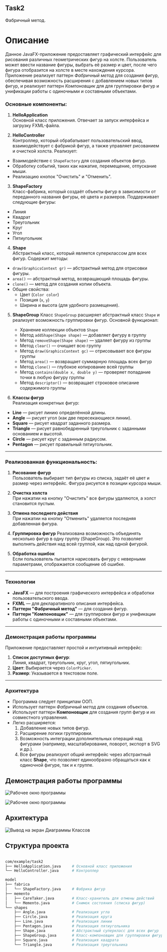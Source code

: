## Task2
Фабричный метод.

# Описание

Данное JavaFX-приложение предоставляет графический интерфейс для рисования различных геометрических фигур на холсте. Пользователь может ввести название фигуры, выбрать её размер и цвет, после чего фигура отобразится на холсте в месте нахождения курсора. Приложение реализует паттерн *Фабричный метод* для создания фигур, обеспечивая возможность расширения с добавлением новых типов фигур, и реализует паттерн *Компоновщик* для для группировки фигур и унификации работы с одиночными и составными объектами. 

### Основные компоненты:

1. **HelloApplication**  
   Основной класс приложения. Отвечает за запуск интерфейса и загрузку FXML-файла.

2. **HelloController**  
   Контроллер, который обрабатывает пользовательский ввод, взаимодействует с фабрикой фигур, а также управляет рисованием и очисткой холста. Реализует:
  - Взаимодействие с `ShapeFactory` для создания объектов фигур.
  - Обработку событий, таких как нажатие, перемещение, отпускание мыши.
  - Реализацию кнопок "Очистить" и "Отменить".

3. **ShapeFactory**  
   Класс-фабрика, который создаёт объекты фигур в зависимости от переданного названия фигуры, её цвета и размеров. Поддерживает следующие фигуры:
  - Линия
  - Квадрат
  - Треугольник
  - Круг
  - Угол
  - Пятиугольник

4. **Shape**  
   Абстрактный класс, который является суперклассом для всех фигур. Содержит методы:
  - `draw(GraphicsContext gr)` — абстрактный метод для отрисовки фигуры.
  - `area()` — абстрактный метод, возвращающий площадь фигуры.
  - `clone()` — метод для создания копии объекта.
  - Общие свойства:
    - Цвет (`Color color`)
    - Позиция (`x`, `y`)
    - Ширина и высота (для удобного размещения).

5. **ShapeGroup**
    Класс `ShapeGroup` расширяет абстрактный класс `Shape` и реализует возможность группировки фигур.
   Основной функционал:
   - Хранение коллекции объектов `Shape`
   - Метод `addShape(Shape shape)` — добавляет фигуру в группу
   - Метод `removeShape(Shape shape)` — удаляет фигуру из группы
   - Метод `clear()` — очищает всю группу
   - Метод `draw(GraphicsContext gc)` — отрисовывает все фигуры группы
   - Метод `area()` — возвращает суммарную площадь всех фигур
   - Метод `clone()` — глубокое копирование всей группы
   - Метод `contains(double x, double y)` — проверяет попадание точки в любую фигуру группы
   - Метод `descriptor()` — возвращает строковое описание содержимого группы

6. **Классы фигур**  
   Реализация конкретных фигур:
  - **Line** — рисует линию определённой длины.
  - **Angle** — рисует угол (как две пересекающиеся линии).
  - **Square** — рисует квадрат заданного размера.
  - **Triangle** — рисует равнобедренный треугольник с заданными основанием и высотой.
  - **Circle** — рисует круг с заданным радиусом.
  - **Pentagon** — рисует правильный пятиугольник.

---

### Реализованная функциональность:

1. **Рисование фигур**  
   Пользователь выбирает тип фигуры из списка, задаёт её цвет и размер через интерфейс. Фигура рисуется в позиции курсора мыши.

2. **Очистка холста**  
   При нажатии на кнопку "Очистить" все фигуры удаляются, а холст становится пустым.

3. **Отмена последнего действия**  
   При нажатии на кнопку "Отменить" удаляется последняя добавленная фигура.

4. **Группировка фигур**
   Реализована возможность объединять несколько фигур в одну группу (ShapeGroup). Это позволяет выполнять действия над всей группой, как над одной фигурой.

5. **Обработка ошибок**  
   Если пользователь пытается нарисовать фигуру с неверными параметрами, отображается сообщение об ошибке.

---

### Технологии

- **JavaFX** — для построения графического интерфейса и обработки пользовательского ввода.
- **FXML** — для декларативного описания интерфейса.
- **Паттерн "Фабричный метод"** — для создания фигур.
- **Паттерн "Компоновщик"** — для группировки фигур и унификации работы с одиночными и составными объектами.

---

### Демонстрация работы программы

Приложение предоставляет простой и интуитивный интерфейс:

1. **Список доступных фигур**:  
   Линия, квадрат, треугольник, круг, угол, пятиугольник.
2. **Цвет**: Выбирается через `ColorPicker`.
3. **Размер**: Указывается в текстовом поле.

---

### Архитектура

- Программа следует принципам ООП.
- Использует паттерн *Фабричный метод* для создания объектов.
- Использует паттерн **Компоновщик** для создания групп фигур и их совместного управления.
- Легко расширяется:
  1. Добавление новых типов фигур.
  2. Расширение логики группировки.
  3. Возможность интеграции дополнительных операций над фигурами (например, масштабирование, поворот, экспорт в SVG и др.).
  4. Все фигуры реализуют общий интерфейс через абстрактный класс **Shape**, что позволяет единообразно обращаться как к одиночной фигуре, так и к группе.

## Демонстрация работы программы
![Рабочее окно программы](https://github.com/23yulia03/Task2/blob/develop/img/screen1.png)

![Рабочее окно программы](https://github.com/23yulia03/Task2/blob/develop/img/screen2.png)

## Архитектура
![Вывод на экран Диаграммы Классов](https://github.com/23yulia03/Task2/blob/develop/img/ClassDiagram-task2+Componovshik.png)

## Структура проекта

```bash

com/example/task2
├── HelloApplication.java     # Основной класс приложения
└── HelloController.java      # Контроллер

model
├── fabrica
│   └── ShapeFactory.java     # Фабрика фигур
├── memento
│   ├── CareTaker.java        # Класс-хранитель для отмены действий
│   └── Memento.java          # Снимок состояния (списка фигур)
└── shapes
    ├── Angle.java            # Реализация угла
    ├── Circle.java           # Реализация круга
    ├── Line.java             # Реализация линии
    ├── Pentagon.java         # Реализация пятиугольника
    ├── Shape.java            # Абстрактный суперкласс для всех фигур
    ├── ShapeGroup.java       # Класс-компоновщик для группировки фигур (паттерн Компоновщик)
    ├── Square.java           # Реализация квадрата
    └── Triangle.java         # Реализация треугольника
